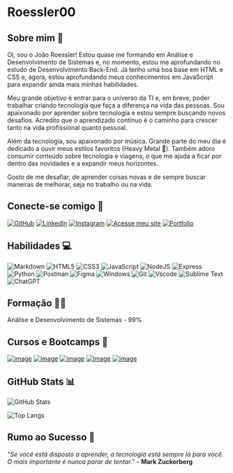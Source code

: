 # Roessler00 

## Sobre mim 📖

Oi, sou o João Roessler! Estou quase me formando em Análise e Desenvolvimento de Sistemas e, no momento, estou me aprofundando no estudo de Desenvolvimento Back-End. Já tenho uma boa base em HTML e CSS e, agora, estou aprofundando meus conhecimentos em JavaScript para expandir ainda mais minhas habilidades.

Meu grande objetivo é entrar para o universo da TI e, em breve, poder trabalhar criando tecnologia que faça a diferença na vida das pessoas. Sou apaixonado por aprender sobre tecnologia e estou sempre buscando novos desafios. Acredito que o aprendizado contínuo é o caminho para crescer tanto na vida profissional quanto pessoal.

Além da tecnologia, sou apaixonado por música. Grande parte do meu dia é dedicado a ouvir meus estilos favoritos (Heavy Metal 🤘). Também adoro consumir conteúdo sobre tecnologia e viagens, o que me ajuda a ficar por dentro das novidades e a expandir meus horizontes.

Gosto de me desafiar, de aprender coisas novas e de sempre buscar maneiras de melhorar, seja no trabalho ou na vida.

## Conecte-se comigo 🔗

[![GitHub](https://img.shields.io/badge/GitHub-100000?style=for-the-badge&logo=github&logoColor=white)](https://github.com/Roessler00)
[![LinkedIn](https://img.shields.io/badge/LinkedIn-0077B5?style=for-the-badge&logo=linkedin&logoColor=white)](https://www.linkedin.com/in/joaoroessler/)
[![Instagram](https://img.shields.io/badge/-Instagram-%23E4405F?style=for-the-badge&logo=instagram&logoColor=white)](https://www.instagram.com/j.roessler00/)
[![Acesse meu site](https://img.shields.io/badge/Acesse_meu_site-1C3A61?style=for-the-badge&logo=link&logoColor=white)](https://roesslerdev.com/)
[![Portfolio](https://img.shields.io/badge/Portfolio-FF5722?style=for-the-badge&logo=todoist&logoColor=white)]([https://roesslerdev.com/](https://roessler00.github.io/portfolio-page-dio/))

## Habilidades 💻

![Markdown](https://img.shields.io/badge/Markdown-000?style=for-the-badge&logo=markdown)
![HTML5](https://img.shields.io/badge/HTML5-E34F26?style=for-the-badge&logo=html5&logoColor=white)
![CSS3](https://img.shields.io/badge/CSS3-1572B6?style=for-the-badge&logo=css3&logoColor=white)
![JavaScript](https://img.shields.io/badge/JavaScript-F7DF1E?style=for-the-badge&logo=javascript&logoColor=black)
![NodeJS](https://img.shields.io/badge/node.js-6DA55F?style=for-the-badge&logo=node.js&logoColor=white)
![Express](https://img.shields.io/badge/express.js-%23404d59.svg?style=for-the-badge&logo=express&logoColor=%2361DAFB)
![Python](https://img.shields.io/badge/python-3670A0?style=for-the-badge&logo=python&logoColor=ffdd54)
![Postman](https://img.shields.io/badge/Postman-FF6C37.svg?style=for-the-badge&logo=Postman&logoColor=white)
![Figma](https://img.shields.io/badge/Figma-696969?style=for-the-badge&logo=figma&logoColor=figma)
![Windows](https://img.shields.io/badge/Windows-000?style=for-the-badge&logo=windows&logoColor=2CA5E0)
![Git](https://img.shields.io/badge/GIT-E44C30?style=for-the-badge&logo=git&logoColor=white)
![Vscode](https://img.shields.io/badge/Vscode-007ACC?style=for-the-badge&logo=visual-studio-code&logoColor=white)
![Sublime Text](https://img.shields.io/badge/sublime_text-%23575757.svg?style=for-the-badge&logo=sublime-text&logoColor=important)
![ChatGPT](https://img.shields.io/badge/chatGPT-74aa9c?style=for-the-badge&logo=openai&logoColor=white)

## Formação 👨‍🎓

Análise e Desenvolvimento de Sistemas - 99%

## Cursos e Bootcamps 👾

[![image](https://github.com/user-attachments/assets/241199a9-3341-4ecd-b007-e9a878296461)](https://web.dio.me/track/formacao-logica-de-programacao)
[![image](https://github.com/user-attachments/assets/8a2ebbab-c126-4d04-88f4-8c8a0e88527e)](https://web.dio.me/track/gft-start-logica-de-programacao)
[![image](https://github.com/user-attachments/assets/9a3aba46-44ff-4622-8e7f-314f2dd42c87)](https://web.dio.me/track/formacao-fundamentos-de-inteligencia-artificial)
[![image](https://github.com/user-attachments/assets/10aed235-b3b1-4f6c-b1d2-985101e33311)](https://web.dio.me/track/formacao-javascript-developer)
[![image](https://github.com/user-attachments/assets/4088da8e-5696-4825-9ef2-1f15e6179200)](https://web.dio.me/course/introducao-ao-nodejs-com-expresses/learning/3f18da80-2051-44dd-b065-562751093ac3?autoplay=1)




## GitHub Stats 📊 

![GitHub Stats](https://github-readme-stats.vercel.app/api?username=Roessler00&theme=transparent&bg_color=000&border_color=30A3DC&show_icons=true&icon_color=30A3DC&title_color=E94D5F&text_color=FFF&cache_seconds=1800&token=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)

![Top Langs](https://github-readme-stats-git-masterrstaa-rickstaa.vercel.app/api/top-langs/?username=Roessler00&layout=compact&bg_color=000&border_color=30A3DC&title_color=E94D5F&text_color=FFF&cache_seconds=1800&token=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)

## Rumo ao Sucesso 🚀

_"Se você está disposto a aprender, a tecnologia está sempre lá para você. O mais importante é nunca parar de tentar."_ – **Mark Zuckerberg**
